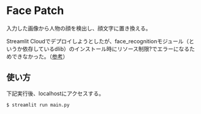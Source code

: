 # Face Patch
入力した画像から人物の顔を検出し、顔文字に置き換える。

Streamlit Cloudでデプロイしようとしたが、face_recognitionモジュール（というか依存しているdlib）のインストール時にリソース制限?でエラーになるためできなかった。（[参考](https://discuss.streamlit.io/t/error-in-installing-the-face-recognition-facing-errors/30011)）

使い方
--
下記実行後、localhostにアクセスする。

```
$ streamlit run main.py
```
